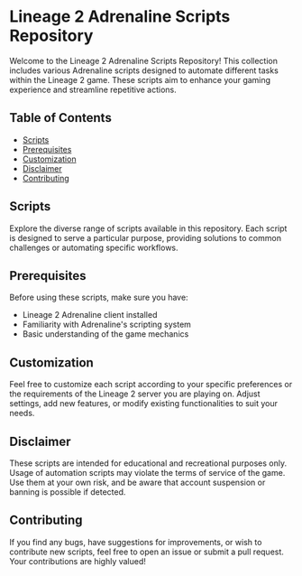 # Lineage 2 Adrenaline Scripts Repository

Welcome to the Lineage 2 Adrenaline Scripts Repository! This collection includes various Adrenaline scripts designed to automate different tasks within the Lineage 2 game. These scripts aim to enhance your gaming experience and streamline repetitive actions.

## Table of Contents

- [Scripts](#scripts)
- [Prerequisites](#prerequisites)
- [Customization](#customization)
- [Disclaimer](#disclaimer)
- [Contributing](#contributing)

## Scripts

Explore the diverse range of scripts available in this repository. Each script is designed to serve a particular purpose, providing solutions to common challenges or automating specific workflows.

## Prerequisites

Before using these scripts, make sure you have:

- Lineage 2 Adrenaline client installed
- Familiarity with Adrenaline's scripting system
- Basic understanding of the game mechanics

## Customization

Feel free to customize each script according to your specific preferences or the requirements of the Lineage 2 server you are playing on. Adjust settings, add new features, or modify existing functionalities to suit your needs.

## Disclaimer

These scripts are intended for educational and recreational purposes only. Usage of automation scripts may violate the terms of service of the game. Use them at your own risk, and be aware that account suspension or banning is possible if detected.

## Contributing

If you find any bugs, have suggestions for improvements, or wish to contribute new scripts, feel free to open an issue or submit a pull request. Your contributions are highly valued!
